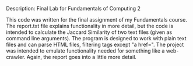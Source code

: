 Description: Final Lab for Fundamentals of Computing 2

This code was written for the final assignment of my Fundamentals course. The report.txt file explains functionality in more detail, but the code is intended to calculate the Jaccard Similarity of two text files (given as command line arguments). The program is designed to work with plain text files and can parse HTML files, filtering tags except "a href=". The project was intended to emulate functionality needed for something like a web-crawler. Again, the report goes into a little more detail.
